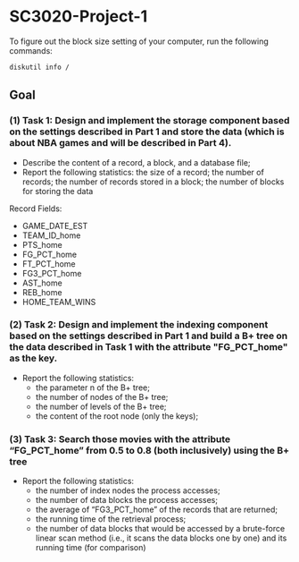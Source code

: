 # SC3020-Project-1

To figure out the block size setting of your computer, run the following commands:

```bash
diskutil info /
```

## Goal
### (1) Task 1: Design and implement the storage component based on the settings described in Part 1 and store the data (which is about NBA games and will be described in Part 4).
- Describe the content of a record, a block, and a database file;
- Report the following statistics: the size of a record; the number of
records; the number of records stored in a block; the number of blocks
for storing the data

Record Fields:
- GAME_DATE_EST	
- TEAM_ID_home	
- PTS_home	
- FG_PCT_home	
- FT_PCT_home	
- FG3_PCT_home	
- AST_home	
- REB_home	
- HOME_TEAM_WINS

### (2) Task 2: Design and implement the indexing component based on the settings described in Part 1 and build a B+ tree on the data described in Task 1 with the attribute "FG_PCT_home" as the key.
- Report the following statistics: 
  - the parameter n of the B+ tree; 
  - the number of nodes of the B+ tree; 
  - the number of levels of the B+ tree; 
  - the content of the root node (only the keys);

### (3) Task 3: Search those movies with the attribute “FG_PCT_home” from 0.5 to 0.8 (both inclusively) using the B+ tree
- Report the following statistics: 
  - the number of index nodes the process accesses; 
  - the number of data blocks the process accesses; 
  - the average of “FG3_PCT_home” of the records that are returned; 
  - the running time of the retrieval process; 
  - the number of data blocks that would be accessed by a brute-force linear scan method (i.e., it scans the data blocks one by one) and its running time (for comparison)
